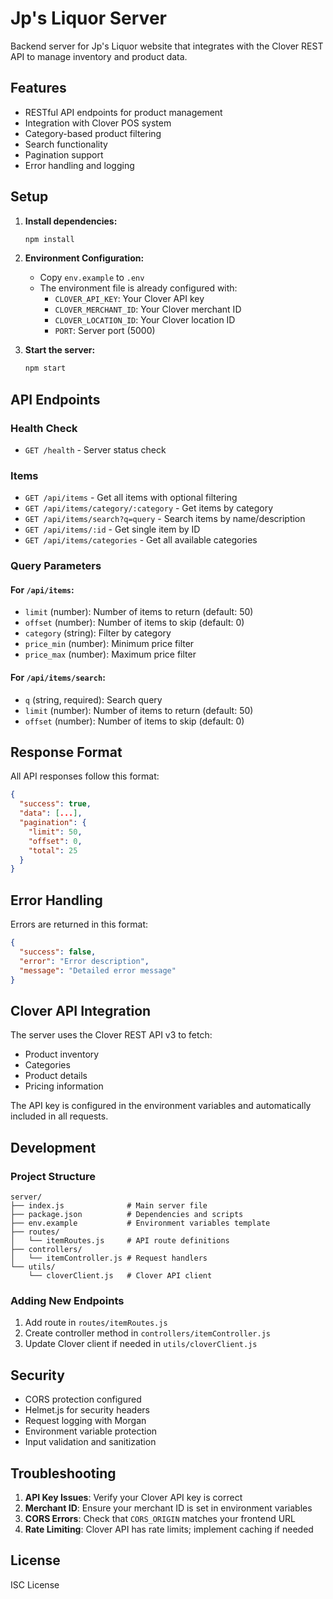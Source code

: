 # Jp's Liquor Server

Backend server for Jp's Liquor website that integrates with the Clover REST API to manage inventory and product data.

## Features

- RESTful API endpoints for product management
- Integration with Clover POS system
- Category-based product filtering
- Search functionality
- Pagination support
- Error handling and logging

## Setup

1. **Install dependencies:**
   ```bash
   npm install
   ```

2. **Environment Configuration:**
   - Copy `env.example` to `.env`
   - The environment file is already configured with:
     - `CLOVER_API_KEY`: Your Clover API key
     - `CLOVER_MERCHANT_ID`: Your Clover merchant ID
     - `CLOVER_LOCATION_ID`: Your Clover location ID
     - `PORT`: Server port (5000)

3. **Start the server:**
   ```bash
   npm start
   ```

## API Endpoints

### Health Check
- `GET /health` - Server status check

### Items
- `GET /api/items` - Get all items with optional filtering
- `GET /api/items/category/:category` - Get items by category
- `GET /api/items/search?q=query` - Search items by name/description
- `GET /api/items/:id` - Get single item by ID
- `GET /api/items/categories` - Get all available categories

### Query Parameters

#### For `/api/items`:
- `limit` (number): Number of items to return (default: 50)
- `offset` (number): Number of items to skip (default: 0)
- `category` (string): Filter by category
- `price_min` (number): Minimum price filter
- `price_max` (number): Maximum price filter

#### For `/api/items/search`:
- `q` (string, required): Search query
- `limit` (number): Number of items to return (default: 50)
- `offset` (number): Number of items to skip (default: 0)

## Response Format

All API responses follow this format:

```json
{
  "success": true,
  "data": [...],
  "pagination": {
    "limit": 50,
    "offset": 0,
    "total": 25
  }
}
```

## Error Handling

Errors are returned in this format:

```json
{
  "success": false,
  "error": "Error description",
  "message": "Detailed error message"
}
```

## Clover API Integration

The server uses the Clover REST API v3 to fetch:
- Product inventory
- Categories
- Product details
- Pricing information

The API key is configured in the environment variables and automatically included in all requests.

## Development

### Project Structure
```
server/
├── index.js              # Main server file
├── package.json          # Dependencies and scripts
├── env.example           # Environment variables template
├── routes/
│   └── itemRoutes.js     # API route definitions
├── controllers/
│   └── itemController.js # Request handlers
└── utils/
    └── cloverClient.js   # Clover API client
```

### Adding New Endpoints

1. Add route in `routes/itemRoutes.js`
2. Create controller method in `controllers/itemController.js`
3. Update Clover client if needed in `utils/cloverClient.js`

## Security

- CORS protection configured
- Helmet.js for security headers
- Request logging with Morgan
- Environment variable protection
- Input validation and sanitization

## Troubleshooting

1. **API Key Issues**: Verify your Clover API key is correct
2. **Merchant ID**: Ensure your merchant ID is set in environment variables
3. **CORS Errors**: Check that `CORS_ORIGIN` matches your frontend URL
4. **Rate Limiting**: Clover API has rate limits; implement caching if needed

## License

ISC License 